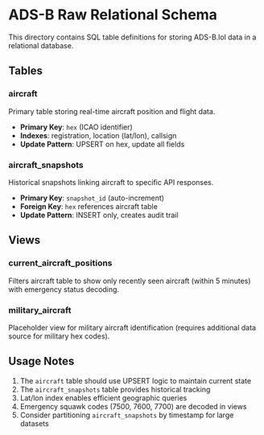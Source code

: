 # ADS-B Raw Relational Schema

This directory contains SQL table definitions for storing ADS-B.lol data in a relational database.

## Tables

### aircraft
Primary table storing real-time aircraft position and flight data.

- **Primary Key**: `hex` (ICAO identifier)
- **Indexes**: registration, location (lat/lon), callsign
- **Update Pattern**: UPSERT on hex, update all fields

### aircraft_snapshots
Historical snapshots linking aircraft to specific API responses.

- **Primary Key**: `snapshot_id` (auto-increment)
- **Foreign Key**: `hex` references aircraft table
- **Update Pattern**: INSERT only, creates audit trail

## Views

### current_aircraft_positions
Filters aircraft table to show only recently seen aircraft (within 5 minutes) with emergency status decoding.

### military_aircraft
Placeholder view for military aircraft identification (requires additional data source for military hex codes).

## Usage Notes

1. The `aircraft` table should use UPSERT logic to maintain current state
2. The `aircraft_snapshots` table provides historical tracking
3. Lat/lon index enables efficient geographic queries
4. Emergency squawk codes (7500, 7600, 7700) are decoded in views
5. Consider partitioning `aircraft_snapshots` by timestamp for large datasets